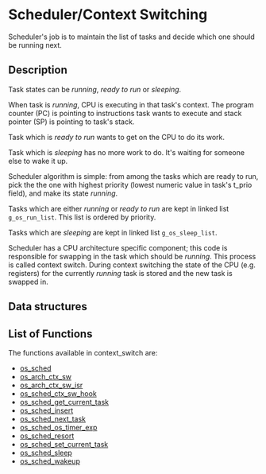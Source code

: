 # Scheduler/Context Switching


Scheduler's job is to maintain the list of tasks and decide which one should be running next.

## Description

Task states can be *running*, *ready to run* or *sleeping*.

When task is *running*, CPU is executing in that task's context. The program counter (PC) is pointing to instructions task wants to execute and stack pointer (SP) is pointing to task's stack.

Task which is *ready to run* wants to get on the CPU to do its work.

Task which is *sleeping* has no more work to do. It's waiting for someone else to wake it up.

Scheduler algorithm is simple: from among the tasks which are ready to run, pick the the one with highest priority (lowest numeric value in task's t_prio field), and make its state *running*.

Tasks which are either *running* or *ready to run* are kept in linked list `g_os_run_list`. This list is ordered by priority.

Tasks which are *sleeping* are kept in linked list `g_os_sleep_list`.

Scheduler has a CPU architecture specific component; this code is responsible for swapping in the task which should be *running*. This process is called context switch. During context switching the state of the CPU (e.g. registers) for the currently *running* task is stored and the new task is swapped in.

## Data structures



## List of Functions


The functions available in context_switch are:

* [os_sched](os_sched.md)
* [os_arch_ctx_sw](os_arch_ctx_sw.md)
* [os_arch_ctx_sw_isr](os_arch_ctx_sw_isr.md)
* [os_sched_ctx_sw_hook](os_sched_ctx_sw_hook.md)
* [os_sched_get_current_task](os_sched_get_current_task.md)
* [os_sched_insert](os_sched_insert.md)
* [os_sched_next_task](os_sched_next_task.md)
* [os_sched_os_timer_exp](os_sched_os_timer_exp.md)
* [os_sched_resort](os_sched_resort.md)
* [os_sched_set_current_task](os_sched_set_current_task.md)
* [os_sched_sleep](os_sched_sleep.md)
* [os_sched_wakeup](os_sched_wakeup.md)
